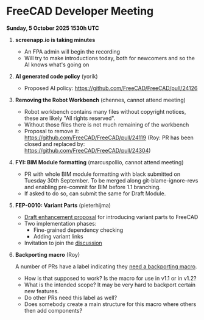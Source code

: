 # FreeCAD Developer Meeting

**Sunday, 5 October 2025 1530h UTC**

1. **screenapp.io is taking minutes**
   - An FPA admin will begin the recording
   - Will try to make introductions today, both for newcomers and so the AI knows what's going on

2. **AI generated code policy** (yorik)
   - Proposed AI policy: https://github.com/FreeCAD/FreeCAD/pull/24126

3. **Removing the Robot Workbench** (chennes, cannot attend meeting)
   - Robot workbench contains many files without copyright notices, these are likely "All rights reserved".
   - Without those files there is not much remaining of the workbench
   - Proposal to remove it: https://github.com/FreeCAD/FreeCAD/pull/24119 (Roy: PR has been closed and replaced by: https://github.com/FreeCAD/FreeCAD/pull/24304)

4. **FYI: BIM Module formatting** (marcuspollio, cannot attend meeting)
   - PR with whole BIM module formatting with black submitted on Tuesday 30th September. To be merged along git-blame-ignore-revs and enabling pre-commit for BIM before 1.1 branching.
   - If asked to do so, can submit the same for Draft Module.

5. **FEP-0010: Variant Parts** (pieterhijma)
   - [Draft enhancement proposal](https://github.com/pieterhijma/FreeCAD-Enhancement-Proposals/blob/variant-parts/FEPs/FEP-0010-variant-parts/README.md) for introducing variant parts to FreeCAD
   - Two implementation phases:
	 - Fine-grained dependency checking
	 - Adding variant links
   - Invitation to join the [discussion](https://github.com/FreeCAD/FreeCAD-Enhancement-Proposals/discussions/31)

6. **Backporting macro** (Roy)

   A number of PRs have a label indicating they [need a backporting macro](https://github.com/FreeCAD/FreeCAD/issues?q=label%3A%22Needs%20backporting%20macro%22).
   - How is that supposed to work? Is the macro for use in v1.1 or in v1.2?
   - What is the intended scope? It may be very hard to backport certain new features.
   - Do other PRs need this label as well?
   - Does somebody create a main structure for this macro where others then add components?
